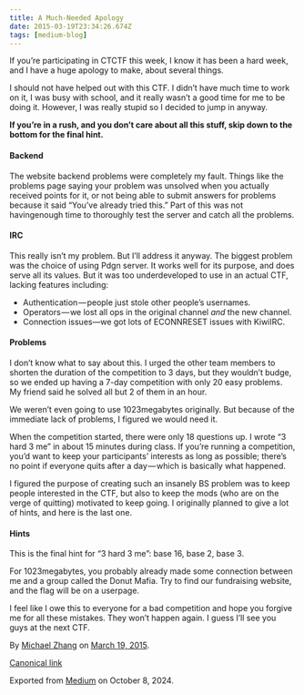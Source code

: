 ```yaml
---
title: A Much-Needed Apology
date: 2015-03-19T23:34:26.674Z
tags: [medium-blog]
---
```


<article class="h-entry">
  <section data-field="body" class="e-content">
    <section name="276e" class="section section--body section--first section--last">
      <div class="section-content">
        <div class="section-inner sectionLayout--insetColumn">
          <p name="cbee" id="cbee" class="graf graf--p graf-after--h3">If you’re participating in CTCTF this week, I
            know it has been a hard week, and I have a huge apology to make, about several things.</p>
          <p name="aa08" id="aa08" class="graf graf--p graf-after--p">I should not have helped out with this CTF. I
            didn’t have much time to work on it, I was busy with school, and it really wasn’t a good time for me to be
            doing it. However, I was really stupid so I decided to jump in anyway.</p>
          <p name="def7" id="def7" class="graf graf--p graf-after--p"><strong
              class="markup--strong markup--p-strong">If you’re in a rush, and you don’t care about all this stuff,
              skip down to the bottom for the final hint.</strong></p>
          <h4 name="dae6" id="dae6" class="graf graf--h4 graf-after--p">Backend</h4>
          <p name="a52e" id="a52e" class="graf graf--p graf-after--h4">The website backend problems were completely my
            fault. Things like the problems page saying your problem was unsolved when you actually received points
            for it, or not being able to submit answers for problems because it said “You’ve already tried this.” Part
            of this was not havingenough time to thoroughly test the server and catch all the problems.</p>
          <h4 name="a9f0" id="a9f0" class="graf graf--h4 graf-after--p">IRC</h4>
          <p name="6939" id="6939" class="graf graf--p graf-after--h4">This really isn’t my problem. But I’ll address
            it anyway. The biggest problem was the choice of using Pdgn server. It works well for its purpose, and
            does serve all its values. But it was too underdeveloped to use in an actual CTF, lacking features
            including:</p>
          <ul class="postList">
            <li name="c5b2" id="c5b2" class="graf graf--li graf-after--p">Authentication — people just stole other
              people’s usernames.</li>
            <li name="379e" id="379e" class="graf graf--li graf-after--li">Operators — we lost all ops in the original
              channel <em class="markup--em markup--li-em">and</em> the new channel.</li>
            <li name="033c" id="033c" class="graf graf--li graf-after--li">Connection issues—we got lots of ECONNRESET
              issues with KiwiIRC.</li>
          </ul>
          <h4 name="dd66" id="dd66" class="graf graf--h4 graf-after--li">Problems</h4>
          <p name="1114" id="1114" class="graf graf--p graf-after--h4">I don’t know what to say about this. I urged
            the other team members to shorten the duration of the competition to 3 days, but they wouldn’t budge, so
            we ended up having a 7-day competition with only 20 easy problems. My friend said he solved all but 2 of
            them in an hour.</p>
          <p name="e3aa" id="e3aa" class="graf graf--p graf-after--p">We weren’t even going to use 1023megabytes
            originally. But because of the immediate lack of problems, I figured we would need it.</p>
          <p name="ebdb" id="ebdb" class="graf graf--p graf-after--p">When the competition started, there were only 18
            questions up. I wrote “3 hard 3 me” in about 15 minutes during class. If you’re running a competition,
            you’d want to keep your participants’ interests as long as possible; there’s no point if everyone quits
            after a day — which is basically what happened.</p>
          <p name="6d7d" id="6d7d" class="graf graf--p graf-after--p">I figured the purpose of creating such an
            insanely BS problem was to keep people interested in the CTF, but also to keep the mods (who are on the
            verge of quitting) motivated to keep going. I originally planned to give a lot of hints, and here is the
            last one.</p>
          <h4 name="110a" id="110a" class="graf graf--h4 graf-after--p">Hints</h4>
          <p name="a74e" id="a74e" class="graf graf--p graf-after--h4">This is the final hint for “3 hard 3 me”: base
            16, base 2, base 3.</p>
          <p name="25ea" id="25ea" class="graf graf--p graf-after--p">For 1023megabytes, you probably already made
            some connection between me and a group called the Donut Mafia. Try to find our fundraising website, and
            the flag will be on a userpage.</p>
          <p name="a67a" id="a67a" class="graf graf--p graf-after--p graf--trailing">I feel like I owe this to
            everyone for a bad competition and hope you forgive me for all these mistakes. They won’t happen again. I
            guess I’ll see you guys at the next CTF.</p>
        </div>
      </div>
    </section>
  </section>
  <footer>
    <p>By <a href="https://medium.com/@failedxyz" class="p-author h-card">Michael Zhang</a> on <a
        href="https://medium.com/p/8f50537a8932"><time class="dt-published" datetime="2015-03-19T23:34:26.674Z">March
          19, 2015</time></a>.</p>
    <p><a href="https://medium.com/@failedxyz/a-much-needed-apology-8f50537a8932" class="p-canonical">Canonical
        link</a></p>
    <p>Exported from <a href="https://medium.com">Medium</a> on October 8, 2024.</p>
  </footer>
</article>
